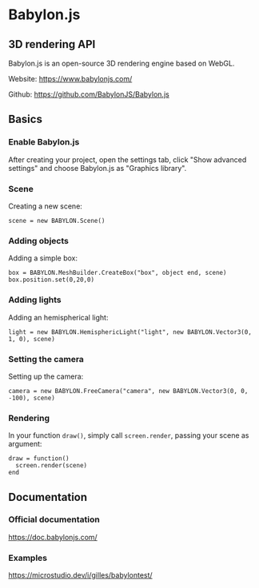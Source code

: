 # Babylon.js
## 3D rendering API

Babylon.js is an open-source 3D rendering engine based on WebGL.

Website: https://www.babylonjs.com/

Github: https://github.com/BabylonJS/Babylon.js

## Basics

### Enable Babylon.js

After creating your project, open the settings tab, click "Show advanced settings" and choose Babylon.js as "Graphics library".

### Scene

Creating a new scene:

```
scene = new BABYLON.Scene()
```

### Adding objects

Adding a simple box:

```
box = BABYLON.MeshBuilder.CreateBox("box", object end, scene)
box.position.set(0,20,0)
```

### Adding lights

Adding an hemispherical light:

```
light = new BABYLON.HemisphericLight("light", new BABYLON.Vector3(0, 1, 0), scene)
```

### Setting the camera

Setting up the camera:

```
camera = new BABYLON.FreeCamera("camera", new BABYLON.Vector3(0, 0, -100), scene)
```

### Rendering

In your function `draw()`, simply call `screen.render`, passing your scene as argument:

```
draw = function()
  screen.render(scene)
end
```

## Documentation

### Official documentation

https://doc.babylonjs.com/

### Examples

https://microstudio.dev/i/gilles/babylontest/
